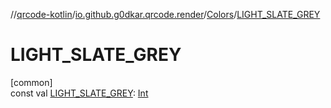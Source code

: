 //[qrcode-kotlin](../../../index.md)/[io.github.g0dkar.qrcode.render](../index.md)/[Colors](index.md)/[LIGHT_SLATE_GREY](-l-i-g-h-t_-s-l-a-t-e_-g-r-e-y.md)

# LIGHT_SLATE_GREY

[common]\
const val [LIGHT_SLATE_GREY](-l-i-g-h-t_-s-l-a-t-e_-g-r-e-y.md): [Int](https://kotlinlang.org/api/latest/jvm/stdlib/kotlin/-int/index.html)
